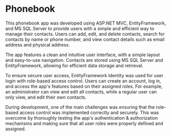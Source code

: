 # Phonebook
This phonebook app was developed using ASP.NET MVC, EntityFramework, and MS SQL Server to provide users with a simple and efficient way to manage their contacts. 
Users can add, edit, and delete contacts, search for contacts by name or phone number, and view contact details such as email address and physical address.

The app features a clean and intuitive user interface, with a simple layout and easy-to-use navigation. Contacts are stored using MS SQL Server and EntityFramework, 
allowing for efficient data storage and retrieval.

To ensure secure user access, EntityFramework Identity was used for user login with role-based access control. Users can create an account, log in, and access 
the app's features based on their assigned roles. For example, an administrator can view and edit all contacts, while a regular user can only view, and edit their 
own contacts.

During development, one of the main challenges was ensuring that the role-based access control was implemented correctly and securely. This was overcome by thoroughly 
testing the app's authentication & authorization mechanisms and making sure that all user roles were properly defined and assigned. 
